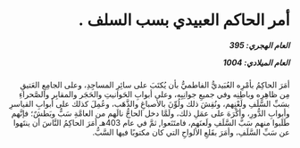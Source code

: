 <h1 dir="rtl">أمر الحاكم العبيدي بسب السلف  .</h1>

<h5 dir="rtl">العام الهجري:  395

العام الميلادي: 1004

</h5>

<p dir="rtl">أمَرَ الحاكِمُ بأمْرِه العُبَيديُّ الفاطميُّ بأن يُكتَبَ على سائِرِ المساجِدِ، وعلى الجامِعِ العَتيقِ مِن ظاهِرِه وباطِنِه وفي جميعِ جوانِبِه، وعلى أبوابِ الحَوانيتِ والحَجَر والمقابِر والصَّحراءِ بسَبِّ السَّلَفِ ولَعْنِهم، ونُقِشَ ذلك ولُوِّنَ بالأصباغِ والذَّهَب، وعُمِلَ كذلك على أبوابِ القياسرِ وأبوابِ الدُّورِ، وأكْرَهَ على عمَلِ ذلك، ولَمَّا دخل الحاجُّ نالَهم من العامَّةِ سَبٌّ وبَطشٌ؛ فإنَّهم طَلَبوا منهم سَبَّ السَّلَفِ ولَعنَهم، فامتَنَعوا, ثمَّ في عام 403هـ أمَرَ الحاكِمُ النَّاسَ أن ينتَهوا عن سَبِّ السَّلَفِ، وأمَرَ بقَلعِ الألواحِ التي كان مكتوبًا فيها السَّبُّ.</p></br>
